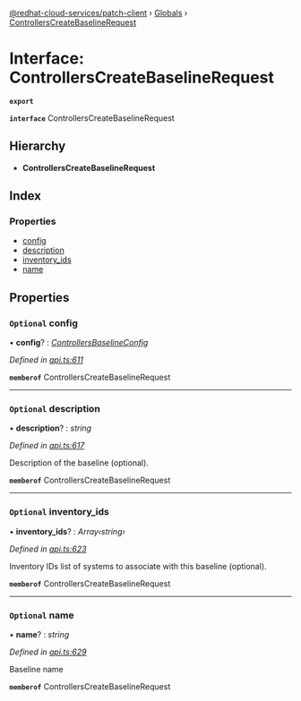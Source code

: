 [@redhat-cloud-services/patch-client](../README.md) › [Globals](../globals.md) › [ControllersCreateBaselineRequest](controllerscreatebaselinerequest.md)

# Interface: ControllersCreateBaselineRequest

**`export`** 

**`interface`** ControllersCreateBaselineRequest

## Hierarchy

* **ControllersCreateBaselineRequest**

## Index

### Properties

* [config](controllerscreatebaselinerequest.md#optional-config)
* [description](controllerscreatebaselinerequest.md#optional-description)
* [inventory_ids](controllerscreatebaselinerequest.md#optional-inventory_ids)
* [name](controllerscreatebaselinerequest.md#optional-name)

## Properties

### `Optional` config

• **config**? : *[ControllersBaselineConfig](controllersbaselineconfig.md)*

*Defined in [api.ts:611](https://github.com/RedHatInsights/javascript-clients/blob/898b2150/packages/patch/api.ts#L611)*

**`memberof`** ControllersCreateBaselineRequest

___

### `Optional` description

• **description**? : *string*

*Defined in [api.ts:617](https://github.com/RedHatInsights/javascript-clients/blob/898b2150/packages/patch/api.ts#L617)*

Description of the baseline (optional).

**`memberof`** ControllersCreateBaselineRequest

___

### `Optional` inventory_ids

• **inventory_ids**? : *Array‹string›*

*Defined in [api.ts:623](https://github.com/RedHatInsights/javascript-clients/blob/898b2150/packages/patch/api.ts#L623)*

Inventory IDs list of systems to associate with this baseline (optional).

**`memberof`** ControllersCreateBaselineRequest

___

### `Optional` name

• **name**? : *string*

*Defined in [api.ts:629](https://github.com/RedHatInsights/javascript-clients/blob/898b2150/packages/patch/api.ts#L629)*

Baseline name

**`memberof`** ControllersCreateBaselineRequest
